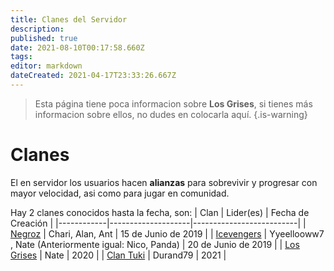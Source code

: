 ```yaml
---
title: Clanes del Servidor
description: 
published: true
date: 2021-08-10T00:17:58.660Z
tags: 
editor: markdown
dateCreated: 2021-04-17T23:33:26.667Z
---
```


> Esta página tiene poca informacion sobre **Los Grises**, si tienes más informacion sobre ellos, no dudes en colocarla aquí.
{.is-warning}
# Clanes
El en servidor los usuarios hacen **alianzas** para sobrevivir y progresar con mayor velocidad, asi como para jugar en comunidad.

Hay 2 clanes conocidos hasta la fecha, son:
| Clan       | Lider(es)          | Fecha de Creación        |
|------------|--------------------|--------------------------|
| [Negroz](/comunidad/clanes/negroz)     | Chari, Alan, Ant | 15 de Junio de 2019   |
| [Icevengers](/comunidad/clanes/icevengers) |    Yyeellooww7 , Nate (Anteriormente igual: Nico, Panda)   | 20 de Junio de 2019 |
| [Los Grises](/comunidad/clanes/grises) |   Nate    | 2020 |
| [Clan Tuki](/comunidad/clanes/tuki) |   Durand79   | 2021 |